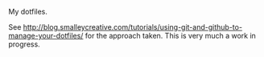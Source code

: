 My dotfiles.

See http://blog.smalleycreative.com/tutorials/using-git-and-github-to-manage-your-dotfiles/ for the approach taken. This is very much a work in progress.
